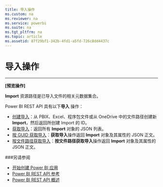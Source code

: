 ```yaml
---
title: 导入操作
ms.custom: na
ms.reviewer: na
ms.service: powerbi
ms.suite: na
ms.tgt_pltfrm: na
ms.topic: article
ms.assetid: 87f29bf1-342b-4fd1-a5fd-726c8dd4437c
---
```

# 导入操作
---

**[预览操作]**

**Import** 资源路径是已导入文件的相关元数据集合。

Power BI REST API 具有以下**导入** 操作：

- [创建导入](Create-Import.md)：从 PBIX、Excel、程序包文件或从 OneDrive 中的文件路径创建新 **Import**，然后返回所创建 Import 的 ID。
- [获取导入](Get-Imports.md)：返回所有 **Import** 对象的 JSON 列表。
- [按 GUID 获取导入](Get-Import-by-GUID.md)：**获取导入**操作返回 **Import** 对象及其属性的 JSON 正文。
- [按文件路径获取导入](Get-Import-by-File-Path.md)：**按文件路径获取导入**操作返回 **Import** 对象及其属性的 JSON 正文。



###另请参阅

- [开始创建 Power BI 应用](Get-started-creating-a-Power-BI-app.md)
- [Power BI REST API 参考](Power-BI-REST-API-reference.md)
- [Power BI REST API 概述](Overview-of-Power-BI-REST-API.md)



